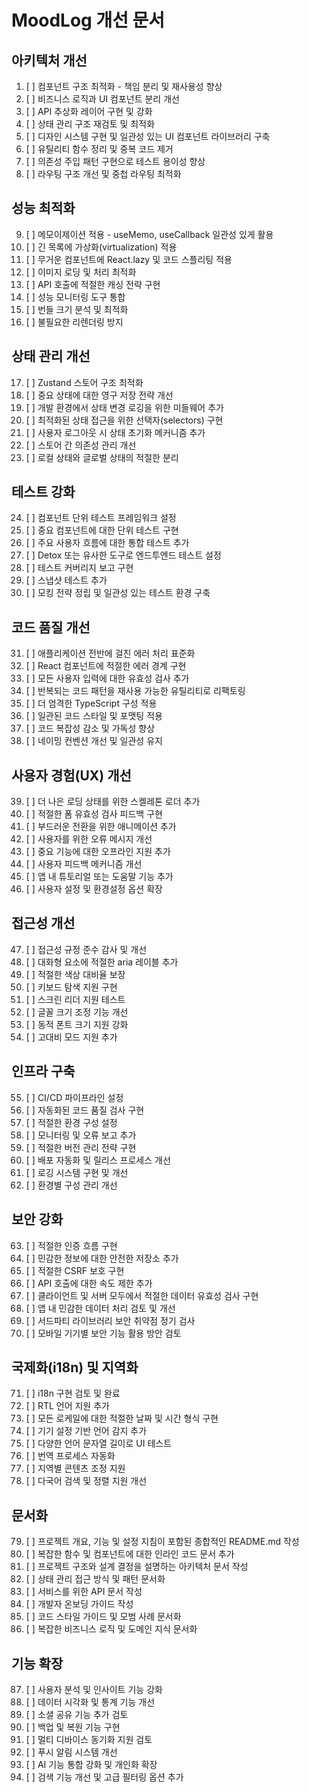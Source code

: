 # MoodLog 개선 문서 

## 아키텍처 개선
1. [ ] 컴포넌트 구조 최적화 - 책임 분리 및 재사용성 향상
2. [ ] 비즈니스 로직과 UI 컴포넌트 분리 개선
3. [ ] API 추상화 레이어 구현 및 강화
4. [ ] 상태 관리 구조 재검토 및 최적화
5. [ ] 디자인 시스템 구현 및 일관성 있는 UI 컴포넌트 라이브러리 구축
6. [ ] 유틸리티 함수 정리 및 중복 코드 제거
7. [ ] 의존성 주입 패턴 구현으로 테스트 용이성 향상
8. [ ] 라우팅 구조 개선 및 중첩 라우팅 최적화

## 성능 최적화
9. [ ] 메모이제이션 적용 - useMemo, useCallback 일관성 있게 활용
10. [ ] 긴 목록에 가상화(virtualization) 적용
11. [ ] 무거운 컴포넌트에 React.lazy 및 코드 스플리팅 적용
12. [ ] 이미지 로딩 및 처리 최적화
13. [ ] API 호출에 적절한 캐싱 전략 구현
14. [ ] 성능 모니터링 도구 통합
15. [ ] 번들 크기 분석 및 최적화
16. [ ] 불필요한 리렌더링 방지

## 상태 관리 개선
17. [ ] Zustand 스토어 구조 최적화
18. [ ] 중요 상태에 대한 영구 저장 전략 개선
19. [ ] 개발 환경에서 상태 변경 로깅을 위한 미들웨어 추가
20. [ ] 최적화된 상태 접근을 위한 선택자(selectors) 구현
21. [ ] 사용자 로그아웃 시 상태 초기화 메커니즘 추가
22. [ ] 스토어 간 의존성 관리 개선
23. [ ] 로컬 상태와 글로벌 상태의 적절한 분리

## 테스트 강화
24. [ ] 컴포넌트 단위 테스트 프레임워크 설정
25. [ ] 중요 컴포넌트에 대한 단위 테스트 구현
26. [ ] 주요 사용자 흐름에 대한 통합 테스트 추가
27. [ ] Detox 또는 유사한 도구로 엔드투엔드 테스트 설정
28. [ ] 테스트 커버리지 보고 구현
29. [ ] 스냅샷 테스트 추가
30. [ ] 모킹 전략 정립 및 일관성 있는 테스트 환경 구축

## 코드 품질 개선
31. [ ] 애플리케이션 전반에 걸친 에러 처리 표준화
32. [ ] React 컴포넌트에 적절한 에러 경계 구현
33. [ ] 모든 사용자 입력에 대한 유효성 검사 추가
34. [ ] 반복되는 코드 패턴을 재사용 가능한 유틸리티로 리팩토링
35. [ ] 더 엄격한 TypeScript 구성 적용
36. [ ] 일관된 코드 스타일 및 포맷팅 적용
37. [ ] 코드 복잡성 감소 및 가독성 향상
38. [ ] 네이밍 컨벤션 개선 및 일관성 유지

## 사용자 경험(UX) 개선
39. [ ] 더 나은 로딩 상태를 위한 스켈레톤 로더 추가
40. [ ] 적절한 폼 유효성 검사 피드백 구현
41. [ ] 부드러운 전환을 위한 애니메이션 추가
42. [ ] 사용자를 위한 오류 메시지 개선
43. [ ] 중요 기능에 대한 오프라인 지원 추가
44. [ ] 사용자 피드백 메커니즘 개선
45. [ ] 앱 내 튜토리얼 또는 도움말 기능 추가
46. [ ] 사용자 설정 및 환경설정 옵션 확장

## 접근성 개선
47. [ ] 접근성 규정 준수 감사 및 개선
48. [ ] 대화형 요소에 적절한 aria 레이블 추가
49. [ ] 적절한 색상 대비율 보장
50. [ ] 키보드 탐색 지원 구현
51. [ ] 스크린 리더 지원 테스트
52. [ ] 글꼴 크기 조정 기능 개선
53. [ ] 동적 폰트 크기 지원 강화
54. [ ] 고대비 모드 지원 추가

## 인프라 구축
55. [ ] CI/CD 파이프라인 설정
56. [ ] 자동화된 코드 품질 검사 구현
57. [ ] 적절한 환경 구성 설정
58. [ ] 모니터링 및 오류 보고 추가
59. [ ] 적절한 버전 관리 전략 구현
60. [ ] 배포 자동화 및 릴리스 프로세스 개선
61. [ ] 로깅 시스템 구현 및 개선
62. [ ] 환경별 구성 관리 개선

## 보안 강화
63. [ ] 적절한 인증 흐름 구현
64. [ ] 민감한 정보에 대한 안전한 저장소 추가
65. [ ] 적절한 CSRF 보호 구현
66. [ ] API 호출에 대한 속도 제한 추가
67. [ ] 클라이언트 및 서버 모두에서 적절한 데이터 유효성 검사 구현
68. [ ] 앱 내 민감한 데이터 처리 검토 및 개선
69. [ ] 서드파티 라이브러리 보안 취약점 정기 검사
70. [ ] 모바일 기기별 보안 기능 활용 방안 검토

## 국제화(i18n) 및 지역화
71. [ ] i18n 구현 검토 및 완료
72. [ ] RTL 언어 지원 추가
73. [ ] 모든 로케일에 대한 적절한 날짜 및 시간 형식 구현
74. [ ] 기기 설정 기반 언어 감지 추가
75. [ ] 다양한 언어 문자열 길이로 UI 테스트
76. [ ] 번역 프로세스 자동화
77. [ ] 지역별 콘텐츠 조정 지원
78. [ ] 다국어 검색 및 정렬 지원 개선

## 문서화
79. [ ] 프로젝트 개요, 기능 및 설정 지침이 포함된 종합적인 README.md 작성
80. [ ] 복잡한 함수 및 컴포넌트에 대한 인라인 코드 문서 추가
81. [ ] 프로젝트 구조와 설계 결정을 설명하는 아키텍처 문서 작성
82. [ ] 상태 관리 접근 방식 및 패턴 문서화
83. [ ] 서비스를 위한 API 문서 작성
84. [ ] 개발자 온보딩 가이드 작성
85. [ ] 코드 스타일 가이드 및 모범 사례 문서화
86. [ ] 복잡한 비즈니스 로직 및 도메인 지식 문서화

## 기능 확장
87. [ ] 사용자 분석 및 인사이트 기능 강화
88. [ ] 데이터 시각화 및 통계 기능 개선
89. [ ] 소셜 공유 기능 추가 검토
90. [ ] 백업 및 복원 기능 구현
91. [ ] 멀티 디바이스 동기화 지원 검토
92. [ ] 푸시 알림 시스템 개선
93. [ ] AI 기능 통합 강화 및 개인화 확장
94. [ ] 검색 기능 개선 및 고급 필터링 옵션 추가
